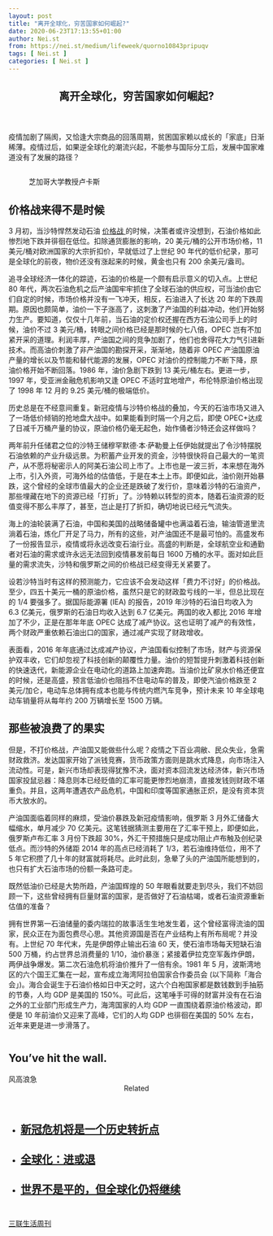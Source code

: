 ```yaml
---
layout: post
title: "离开全球化，穷苦国家如何崛起?"
date: 2020-06-23T17:13:55+01:00
author: Nei.st
from: https://nei.st/medium/lifeweek/quorno10843pripuqv
tags: [ Nei.st ]
categories: [ Nei.st ]
---
```


<article class="post-19631 post type-post status-publish format-standard hentry category-lifeweek" id="post-19631">
 <header class="page-header medium Archives">
  <div class="page-header__image">
  </div>
  <div class="page-header__content">
   <h1 class="page-title text-align-center">
    离开全球化，穷苦国家如何崛起?
   </h1>
  </div>
 </header>
 <div class="entry-content aesop-entry-content" id="post-19631-content">
  <link as="font" crossorigin="anonymous" href="//cdn.jsdelivr.net/gh/0nd1jyU39XQ/_/glyph/font-face/0uIzqoZjSuJfvSBnvgXTcApMtcVhMcpr.woff" rel="preload" type="font/woff"/>
  <link as="font" crossorigin="anonymous" href="//cdn.jsdelivr.net/gh/0nd1jyU39XQ/_/glyph/font-face/1sTnSLZWDKucPX6SAk.woff" rel="preload" type="font/woff"/>
  <p class="blog-post__description">
   疫情加剧了隔阂，又恰逢大宗商品的回落周期，贫困国家赖以成长的「家底」日渐稀薄。疫情过后，如果逆全球化的潮流兴起，不能参与国际分工后，发展中国家难道没有了发展的路径？
  </p>
  <span id="more-19631">
  </span>
  <div class="container img">
   <div class="aspectRatioPlaceholder">
    <div class="progressiveMedia" data-height="1200" data-width="800">
     <img alt="" class="progressiveMedia-image" data-src="https://cdn.jsdelivr.net/gh/0nd1jyU39XQ/_/img/1/1587521413896qlbjc.jpg" src="https://cdn.jsdelivr.net/gh/0nd1jyU39XQ/_/img/1/1587521413896qlbjc.jpg"/>
    </div>
   </div>
   <div class="aesop-image-component">
    <figure class="aesop-image-component-image aesop-component-align-center aesop-image-component-caption-left">
     <figcaption class="aesop-image-component-caption">
      <p class="aesop-cap-description">
       芝加哥大学教授卢卡斯
      </p>
     </figcaption>
    </figure>
   </div>
  </div>
  <h2>
   价格战来得不是时候
  </h2>
  <p>
   3 月初，当沙特悍然发动石油
   <a href="https://nei.st/medium/caixin/cw896a">
    价格战
   </a>
   的时候，决策者或许没想到，石油价格如此惨烈地下跌并徘徊在低位。扣除通货膨胀的影响，20 美元/桶的公开市场价格，11 美元/桶对欧洲国家的大宗折扣价，早就低过了上世纪 90 年代的低价纪录，那可是全球化的前夜，物价还没有涨起来的时候，黄金也只有 200 余美元/盎司。
  </p>
  <p>
   追寻全球经济一体化的踪迹，石油的价格是一个颇有启示意义的切入点。上世纪 80 年代，两次石油危机之后产油国牢牢抓住了全球石油的供应权，可当油价由它们自定的时候，市场价格并没有一飞冲天，相反，石油进入了长达 20 年的下跌周期。原因也颇简单，油价一下子涨高了，这刺激了产油国的利益冲动，他们开始努力生产。要知道，仅仅十几年前，当石油的定价权还握在西方石油公司手上的时候，油价不过 3 美元/桶，转眼之间价格已经是那时候的七八倍，OPEC 岂有不加紧开采的道理。利润丰厚，产油国之间的竞争加剧了，他们也舍得花大力气引进新技术。而高油价刺激了非产油国的勘探开采，渐渐地，随着非 OPEC 产油国原油产量的增长以及节能和替代能源的发展，OPEC 对油价的控制能力不断下降，原油价格开始不断回落。1986 年，油价急剧下跌到 13 美元/桶左右。更进一步，1997 年，受亚洲金融危机影响又逢 OPEC 不适时宜地增产，布伦特原油价格出现了 1998 年 12 月的 9.25 美元/桶的极端低价。
  </p>
  <p>
   历史总是在不经意间重复。新冠疫情与沙特价格战的叠加，今天的石油市场又进入了一场低价倾销的抢地盘大战中。如果能看到时隔一个月之后，即使 OPEC+达成了日减千万桶产量的协议，原油价格仍毫无起色，始作俑者沙特还会这样做吗？
  </p>
  <p>
   两年前升任储君之位的沙特王储穆罕默德·本·萨勒曼上任伊始就提出了令沙特摆脱石油依赖的产业升级远景。为积蓄产业开发的资金，沙特很快将自己最大的一笔资产，从不愿将秘密示人的阿美石油公司上市了。上市也是一波三折，本来想在海外上市，引入外资，可海外给的估值低，于是在本土上市。即便如此，油价刚开始暴跌，这个曾经的全球市值最大的企业还是跌破了发行价，意味着沙特的石油资产，那些埋藏在地下的资源已经「打折」了。沙特赖以转型的资本，随着石油资源的贬值变得不那么丰厚了，甚至，岂止是打了折扣，确切地说已经元气流失。
  </p>
  <p>
   海上的油轮装满了石油，中国和美国的战略储备罐中也满溢着石油，输油管道里流淌着石油，炼化厂开足了马力，所有的这些，对产油国还不是最可怕的。高盛发布了一份报告显示，疫情或将永远改变石油行业。高盛的判断是，全球航空业和通勤者对石油的需求或许永远无法回到疫情暴发前每日 1600 万桶的水平。面对如此巨量的需求流失，沙特和俄罗斯之间的价格战已经变得无关紧要了。
  </p>
  <div class="code-block code-block-1" style="margin: 8px 0; clear: both;">
   <div class="container ads_KbHEVhh8Rw">
    <div class="card card--blog post-sidebar">
     <div class="card-body">
      <div class="logo_ngcontent-kty-0">
      </div>
      <div class="iframe-blocker U6XAMK63Vh00WqvF2BacIQ">
       <div class="background-h60B">
       </div>
       <div class="WumZiPCS4MeMw4pxQ">
       </div>
      </div>
     </div>
     <div class="card-footer">
      <div class="card-footer-wrapper" layout="row bottom-left">
      </div>
     </div>
    </div>
   </div>
  </div>
  <p>
   设若沙特当时有这样的预测能力，它应该不会发动这样「费力不讨好」的价格战。至少，四五十美元一桶的原油价格，虽然只是它的财政盈亏线的一半，但总比现在的 1/4 要强多了。据国际能源署 (IEA) 的报告，2019 年沙特的石油日均收入为 6.3 亿美元，俄罗斯的石油日均收入达到 6.7 亿美元。两国的收入都比 2016 年增加了不少，正是在那年年底 OPEC 达成了减产协议。这也证明了减产的有效性，两个财政严重依赖石油出口的国家，通过减产实现了财政增收。
  </p>
  <p>
   表面看，2016 年年底通过达成减产协议，产油国看似控制了市场，财产与资源保护双丰收，它们却忽视了科技创新的颠覆性力量。油价的短暂提升刺激着科技创新的快速迭代，新能源企业在电动化的道路上加速奔跑。当油价比矿泉水价格还便宜的时候，还是高盛，预言低油价也阻挡不住电动车的普及，即使汽油价格跌至 2 美元/加仑，电动车总体拥有成本也能与传统内燃汽车竞争，预计未来 10 年全球电动车销量将从每年约 200 万辆增长至 1500 万辆。
  </p>
  <h2>
   那些被浪费了的果实
  </h2>
  <p>
   但是，不打价格战，产油国又能做些什么呢？疫情之下百业凋敝、民众失业，急需财政救济。发达国家开始了派钱竞赛，货币政策方面则是跳水式降息，向市场注入流动性。可是，新兴市场却表现得犹豫不决，面对资本回流发达经济体，新兴市场国家投鼠忌器：降息则本已经贬值的汇率可能更惨烈地崩溃，直接发钱则财政不堪重负。并且，这两年遭遇农产品危机，中国和印度等国家通胀正炽，是没有资本货币大放水的。
  </p>
  <p>
   产油国面临着同样的麻烦，受油价暴跌及新冠疫情影响，俄罗斯 3 月外汇储备大幅缩水，单月减少 70 亿美元。这笔钱据猜测主要用在了汇率干预上，即便如此，俄罗斯卢布汇率 3 月份下跌超 30%，外汇干预措施只是成功阻止卢布触及创纪录低点。而沙特的外储距 2014 年的高点已经消耗了 1/3，若石油维持低位，用不了 5 年它积攒了几十年的财富就将耗尽。此时此刻，急晕了头的产油国所能想到的，也只有扩大石油市场的份额一条路可走。
  </p>
  <p>
   既然低油价已经是大势所趋，产油国辉煌的 50 年眼看就要走到尽头，我们不妨回顾一下，这些曾经拥有巨量财富的国家，是否做好了石油枯竭，或者石油资源重新估值的准备？
  </p>
  <p>
   拥有世界第一石油储量的委内瑞拉的故事活生生地发生着，这个曾经富得流油的国家，民众正在为面包费尽心思。其他资源国是否在产业结构上有所布局呢？并没有。上世纪 70 年代末，先是伊朗停止输出石油 60 天，使石油市场每天短缺石油 500 万桶，约占世界总消费量的 1/10，油价暴涨；紧接着伊拉克空军轰炸伊朗，两伊战争爆发。第二次石油危机将油价推升了一倍有余。1981 年 5 月，波斯湾地区的六个国王汇集在一起，宣布成立海湾阿拉伯国家合作委员会 (以下简称「海合会」)。海合会诞生于石油价格如日中天之时，这六个白袍国家都是数钱数到手抽筋的节奏，人均 GDP 是美国的 150%。可此后，这笔唾手可得的财富并没有在石油之外的工业部门形成生产力，海湾国家的人均 GDP 一直围绕着原油价格波动，即便是 10 年前油价又迎来了高峰，它们的人均 GDP 也徘徊在美国的 50% 左右，近年来更是进一步滑落了。
  </p>
  <div class="code-block code-block-1" style="margin: 8px 0; clear: both;">
   <div class="container ads_KbHEVhh8Rw">
    <div class="card card--blog post-sidebar">
     <div class="card-body">
      <div class="logo_ngcontent-kty-0">
      </div>
      <div class="iframe-blocker U6XAMK63Vh00WqvF2BacIQ">
       <div class="background-h60B">
       </div>
       <div class="WumZiPCS4MeMw4pxQ">
       </div>
      </div>
     </div>
     <div class="card-footer">
      <div class="card-footer-wrapper" layout="row bottom-left">
      </div>
     </div>
    </div>
   </div>
  </div>
  <div class="aesop-content-comp-wrap aesop-content-comp-columns-1" id="aesop-content-component">
   <div class="container img gfw edge">
    <div class="BarrierFailsafe__fullBarrier___2bFWd">
     <div class="aspectRatioPlaceholder nykpaywall">
      <div class="progressiveMedia" data-height="880" data-width="1040">
       <img alt="" class="progressiveMedia-image lazyload" data-src="https://cdn.jsdelivr.net/gh/0nd1jyU39XQ/_/img/1/full-desktop@2x.png" src="https://cdn.jsdelivr.net/gh/0nd1jyU39XQ/_/img/1/full-desktop@2x.png"/>
      </div>
     </div>
     <h1 class="BarrierFailsafe__header___1VGQh">
      You’ve hit the wall.
     </h1>
     <div class="BarrierFailsafe__body___2hQxl">
      风高浪急
      <a class="wdAUwEkxSXQjBoQ" href="https://nei.st/medium/j2c6srlbezlceyrdintsxq" rel="noopener noreferrer nofollow" target="_blank">
       <span class="svgIcon svgIcon--questionMark svgIcon--19px">
       </span>
      </a>
     </div>
    </div>
   </div>
  </div>
  <section class="jsx-1092709871 collection">
   <header class="jsx-1092709871 container">
    <span class="jsx-65431776 text-icon text-right size-md spacing-xxtight weight-medium">
     <span class="jsx-65431776 text">
      <span class="jsx-1092709871">
       Related
      </span>
     </span>
    </span>
   </header>
   <ul class="jsx-1092709871 collection-list">
    <li class="jsx-1092709871">
     <section class="jsx-2013367371 container">
      <div class="jsx-2013367371 content no-cover type-collection">
       <div class="jsx-2013367371 left">
        <a class="jsx-2013367371" href="https://nei.st/medium/why-this-crisis-is-a-turning-point-in-history">
         <h2 class="jsx-2996311878 sidebar">
          新冠危机将是一个历史转折点
         </h2>
        </a>
       </div>
      </div>
     </section>
    </li>
    <li class="jsx-1092709871">
     <section class="jsx-2013367371 container">
      <div class="jsx-2013367371 content no-cover type-collection">
       <div class="jsx-2013367371 left">
        <a class="jsx-2013367371" href="https://nei.st/medium/lifeweek/quorno10841pripuqv">
         <h2 class="jsx-2996311878 sidebar">
          全球化：进或退
         </h2>
        </a>
       </div>
      </div>
     </section>
    </li>
    <li class="jsx-1092709871">
     <section class="jsx-2013367371 container">
      <div class="jsx-2013367371 content no-cover type-collection">
       <div class="jsx-2013367371 left">
        <a class="jsx-2013367371" href="https://nei.st/medium/lifeweek/quorno10842pripuqv">
         <h2 class="jsx-2996311878 sidebar">
          世界不是平的，但全球化仍将继续
         </h2>
        </a>
       </div>
      </div>
     </section>
    </li>
   </ul>
  </section>
  <div class="container qyoLgsBMfk2RyP6PZqEQUQ">
   <div class="TA9FsqtAclEQEnnC">
    <a class="q9pBoz6iftkg" href="https://nei.st" rel="noopener noreferrer nofollow">
     <div class="ISq0AssRMiRdK46s31e1tA">
      <div class="VBC0sS11TRzyNj7ur4DqLQ">
      </div>
     </div>
    </a>
   </div>
  </div>
  <div class="code-block code-block-2" style="margin: 8px 0; clear: both;">
   <br/>
   <div class="container ads_KbHEVhh8Rw">
    <div class="card card--blog post-sidebar">
     <div class="card-body">
      <div class="logo_ngcontent-kty-0">
      </div>
      <div class="iframe-blocker U6XAMK63Vh00WqvF2BacIQ">
       <div class="background-h60B">
       </div>
       <div class="WumZiPCS4MeMw4pxQ">
       </div>
      </div>
     </div>
     <div class="card-footer">
      <div class="card-footer-wrapper" layout="row bottom-left">
      </div>
     </div>
    </div>
   </div>
  </div>
 </div>
 <footer class="entry-footer">
  <div class="categories icon-link">
   <a href="https://nei.st/category/medium/lifeweek" rel="category tag">
    三联生活周刊
   </a>
  </div>
 </footer>
</article>

